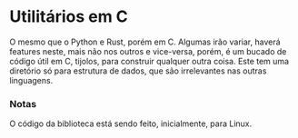 # Utilitários em C
O mesmo que o Python e Rust, porém em C. Algumas irão variar, haverá features neste, mais não nos outros e vice-versa, porém, é um bucado de código útil em C, tijolos, 
para construir qualquer outra coisa. Este tem uma diretório só para estrutura de dados, que são irrelevantes nas outras linguagens.

### Notas
O código da biblioteca está sendo feito, inicialmente, para Linux.
